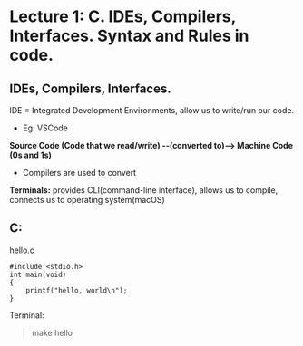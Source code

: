 # Lecture 1: C. IDEs, Compilers, Interfaces. Syntax and Rules in code.

## IDEs, Compilers, Interfaces.
IDE = Integrated Development Environments, allow us to write/run our code. 
- Eg: VSCode

__Source Code (Code that we read/write) --(converted to)--> Machine Code (0s and 1s)__
- Compilers are used to convert

__Terminals:__ provides CLI(command-line interface), allows us to compile, connects us to operating system(macOS)

## C:
hello.c
```
#include <stdio.h>
int main(void)
{
    printf("hello, world\n");
}
```
Terminal:
> make hello 

